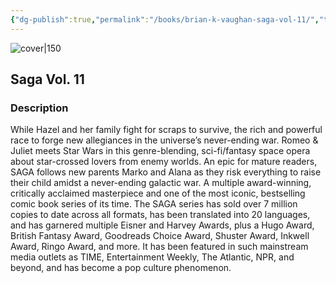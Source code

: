 ```yaml
---
{"dg-publish":true,"permalink":"/books/brian-k-vaughan-saga-vol-11/","title":"\"Saga Vol. 11\"","tags":["graphic-novel","Fantasy","science-fiction"]}
---
```




![cover|150](http://books.google.com/books/content?id=5OPhEAAAQBAJ&printsec=frontcover&img=1&zoom=1&source=gbs_api)

## Saga Vol. 11

### Description

While Hazel and her family fight for scraps to survive, the rich and powerful race to forge new allegiances in the universe’s never-ending war. Romeo & Juliet meets Star Wars in this genre-blending, sci-fi/fantasy space opera about star-crossed lovers from enemy worlds. An epic for mature readers, SAGA follows new parents Marko and Alana as they risk everything to raise their child amidst a never-ending galactic war. A multiple award-winning, critically acclaimed masterpiece and one of the most iconic, bestselling comic book series of its time. The SAGA series has sold over 7 million copies to date across all formats, has been translated into 20 languages, and has garnered multiple Eisner and Harvey Awards, plus a Hugo Award, British Fantasy Award, Goodreads Choice Award, Shuster Award, Inkwell Award, Ringo Award, and more. It has been featured in such mainstream media outlets as TIME, Entertainment Weekly, The Atlantic, NPR, and beyond, and has become a pop culture phenomenon. 